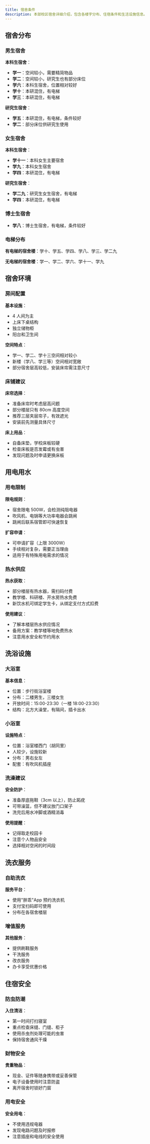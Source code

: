```yaml
---
title: 宿舍条件
description: 本部校区宿舍详细介绍，包含各楼宇分布、住宿条件和生活设施信息。
---
```


## 宿舍分布

### 男生宿舍

**本科生宿舍**：
- **学一**：空间较小，需要精简物品
- **学二**：空间较小，研究生也有部分床位
- **学六**：本科生宿舍，位置相对较好
- **学十**：本研混住，有电梯
- **学三**：本研混住，有电梯

**研究生宿舍**：
- **学五**：本研混住，有电梯，条件较好
- **学二**：部分床位供研究生使用

### 女生宿舍

**本科生宿舍**：
- **学十一**：本科女生主要宿舍
- **学九**：本科女生宿舍
- **学四**：本研混住，有电梯

**研究生宿舍**：
- **学二九**：研究生女生宿舍，有电梯
- **学四**：本研混住，有电梯

### 博士生宿舍

- **学八**：博士生宿舍，有电梯，条件较好

### 电梯分布

**有电梯的宿舍楼**：学十、学五、学四、学八、学三、学二九

**无电梯的宿舍楼**：学一、学二、学六、学十一、学九

## 宿舍环境

### 房间配置

**基本设施**：
- 4 人间为主
- 上床下桌结构
- 独立储物柜
- 阳台和卫生间

**空间特点**：
- 学一、学二、学十三空间相对较小
- 新楼（学八、学三等）空间相对宽敞
- 部分宿舍层高较低，安装床帘需注意尺寸

### 床铺建议

**床帘选择**：
- 准备床帘时考虑层高问题
- 部分楼层只有 80cm 高度空间
- 推荐三层夹层帘子，有效遮光
- 安装前先测量具体尺寸

**床上用品**：
- 自备床垫，学校床板较硬
- 检查床板是否发霉或有虫害
- 发现问题及时申请更换床板

## 用电用水

### 用电限制

**限电规则**：
- 宿舍限电 500W，会检测纯阻电器
- 吹风机、电锅等大功率电器会跳闸
- 跳闸后联系宿管即可快速恢复

**扩容申请**：
- 可申请扩容（上限 3000W）
- 手续相对复杂，需要正当理由
- 适用于有特殊用电需求的情况

### 热水供应

**热水获取**：
- 部分楼层有热水器，需扫码付费
- 教学楼、科研楼、开水房热水免费
- 新饮水机可绑定学生卡，从绑定支付方式扣费

**使用建议**：
- 了解本楼层热水供应情况
- 备用方案：教学楼等地免费热水
- 注意用水安全和节约用水

## 洗浴设施

### 大浴室

**基本信息**：
- 位置：步行街浴室楼
- 分布：二楼男生，三楼女生
- 开放时间：15:00-23:30（一楼 18:00-23:30）
- 结构：北方大澡堂，有隔间，插卡出水

### 小浴室

**设施特点**：
- 位置：浴室楼西门（胡同里）
- 人较少，设施较新
- 分布：男右女左
- 配套：有吹风机插座

### 洗澡建议

**安全防护**：
- 准备厚底拖鞋（3cm 以上），防止跖疣
- 可带澡篮，但不建议放门口架子
- 洗完后用水冲脚或酒精消毒

**使用提醒**：
- 记得取走校园卡
- 注意个人物品安全
- 选择相对空闲的时间段

## 洗衣服务

### 自助洗衣

**服务平台**：
- 使用"胖乖"App 预约洗衣机
- 支付宝扫码即可使用
- 分布在各宿舍楼层

### 增值服务

**其他服务**：
- 提供刷鞋服务
- 干洗服务
- 改衣服务
- 办卡享受优惠价格

## 住宿安全

### 防虫防潮

**入住清洁**：
- 第一时间打扫寝室
- 重点检查床缝、门缝、柜子
- 使用杀虫剂处理可能的虫害
- 保持宿舍通风干燥

### 财物安全

**贵重物品**：
- 现金、证件等随身携带或妥善保管
- 电子设备使用时注意防盗
- 离开宿舍时锁好门窗

### 用电安全

**安全用电**：
- 不使用违规电器
- 发现电路问题及时报修
- 注意插座和电线的安全使用
